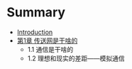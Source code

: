 # Summary

* [Introduction](README.md)
* [第1章 传送网是干啥的](di-1-zhang-chuan-song-wang-shi-gan-sha-de.md)
  * 1.1 通信是干啥的
  * 1.2 理想和现实的差距——模拟通信


